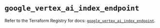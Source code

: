 # `google_vertex_ai_index_endpoint`

Refer to the Terraform Registry for docs: [`google_vertex_ai_index_endpoint`](https://registry.terraform.io/providers/hashicorp/google-beta/6.11.1/docs/resources/google_vertex_ai_index_endpoint).
